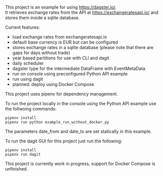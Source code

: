 This project is an example for using https://dagster.io/.  
It retrieves exchange rates from the API at https://exchangeratesapi.io/ and stores them inside a sqlite database.

Current features:
- load exchange rates from exchangeratesapi.io
- default base currency is EUR but can be configured
- stores exchange rates in a sqlite database (please note that there are gaps for days without trade)
- year based partitions for use with CLI and dagit
- daily scheduler
- dagster type for the intermediate DataFrame with EventMetaData 
- run on console using preconfigured Python API example
- run using dagit
- planned: deploy using Docker Compose

This project uses pipenv for dependency management.

To run the project locally in the console using the Python API example use the follwoing commands:
```shell
pipenv install
pipenv run python example_run_without_docker.py
```
The parameters date_from and date_to are set statically in this example.

To run the dagit GUI for this project just run the following:

```shell
pipenv install
pipenv run dagit
```

This project is currently work in progress, support for Docker Compose is unfinished.